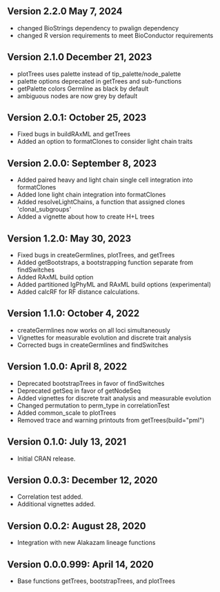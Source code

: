 Version 2.2.0 May 7, 2024
-------------------------------------------------------------------------------

+ changed BioStrings dependency to pwalign dependency
+ changed R version requirements to meet BioConductor requirements

Version 2.1.0 December 21, 2023
-------------------------------------------------------------------------------

+ plotTrees uses palette instead of tip_palette/node_palette
+ palette options deprecated in getTrees and sub-functions
+ getPalette colors Germline as black by default
+ ambiguous nodes are now grey by default

Version 2.0.1: October 25, 2023
-------------------------------------------------------------------------------

+ Fixed bugs in buildRAxML and getTrees
+ Added an option to formatClones to consider light chain traits  

Version 2.0.0: September 8, 2023
-------------------------------------------------------------------------------

+ Added paired heavy and light chain single cell integration into formatClones
+ Added lone light chain integration into formatClones
+ Added resolveLightChains, a function that assigned clones 'clonal_subgroups'
+ Added a vignette about how to create H+L trees

Version 1.2.0: May 30, 2023
-------------------------------------------------------------------------------

+ Fixed bugs in createGermlines, plotTrees, and getTrees
+ Added getBootstraps, a bootstrapping function separate from findSwitches
+ Added RAxML build option
+ Added partitioned IgPhyML and RAxML build options (experimental)
+ Added calcRF for RF distance calculations.


Version 1.1.0:  October 4, 2022
-------------------------------------------------------------------------------

+ createGermlines now works on all loci simultaneously
+ Vignettes for measurable evolution and discrete trait analysis
+ Corrected bugs in createGermlines and findSwitches

Version 1.0.0:  April 8, 2022
-------------------------------------------------------------------------------

+ Deprecated bootstrapTrees in favor of findSwitches
+ Deprecated getSeq in favor of getNodeSeq
+ Added vignettes for discrete trait analysis and measurable evolution
+ Changed permutation to perm_type in correlationTest
+ Added common_scale to plotTrees
+ Removed trace and warning printouts from getTrees(build="pml")


Version 0.1.0:  July 13, 2021
-------------------------------------------------------------------------------

+ Initial CRAN release.


Version 0.0.3:  December 12, 2020
-------------------------------------------------------------------------------

+ Correlation test added.
+ Additional vignettes added.


Version 0.0.2:  August 28, 2020
-------------------------------------------------------------------------------

+ Integration with new Alakazam lineage functions


Version 0.0.0.999:  April 14, 2020
-------------------------------------------------------------------------------

+ Base functions getTrees, bootstrapTrees, and plotTrees
